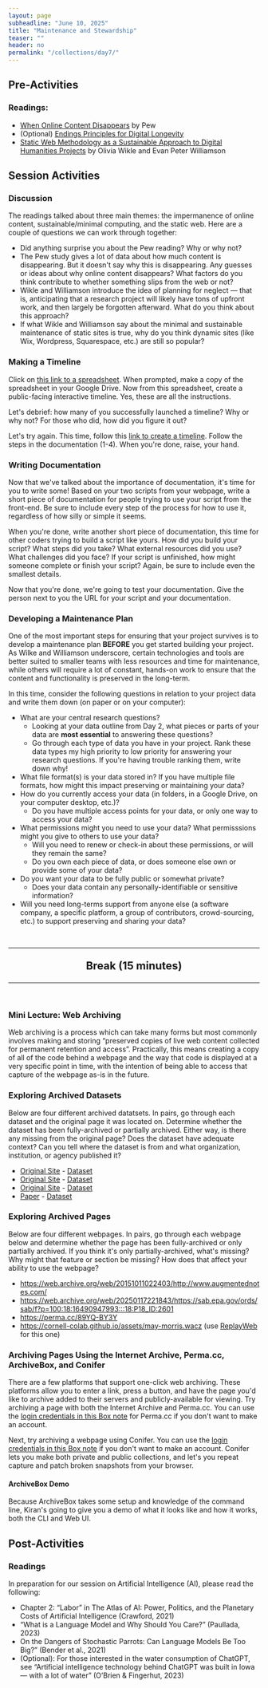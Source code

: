 ```yaml
---
layout: page
subheadline: "June 10, 2025"
title: "Maintenance and Stewardship"
teaser: ""
header: no
permalink: "/collections/day7/"
---
```


## Pre-Activities
### Readings:
- [When Online Content Disappears](https://www.pewresearch.org/data-labs/2024/05/17/when-online-content-disappears/) by Pew
- (Optional) [Endings Principles for Digital Longevity](https://endings.uvic.ca/principles.html#products)
- [Static Web Methodology as a Sustainable Approach to Digital Humanities Projects](https://journal.code4lib.org/articles/18372) by Olivia Wikle and Evan Peter Williamson

## Session Activities
### Discussion 
The readings talked about three main themes: the impermanence of online content, sustainable/minimal computing, and the static web. Here are a couple of questions we can work through together:
* Did anything surprise you about the Pew reading? Why or why not?
* The Pew study gives a lot of data about how much content is disappearing. But it doesn't say why this is disappearing. Any guesses or ideas about why online content disappears? What factors do you think contribute to whether something slips from the web or not?
* Wikle and Williamson introduce the idea of planning for neglect — that is, anticipating that a research project will likely have tons of upfront work, and then largely be forgotten afterward. What do you think about this approach?
* If what Wikle and Williamson say about the minimal and sustainable maintenance of static sites is true, why do you think dynamic sites (like Wix, Wordpress, Squarespace, etc.) are still so popular?

### Making a Timeline 
Click on [this link to a spreadsheet](https://docs.google.com/spreadsheets/d/1pHBvXN7nmGkiG8uQSUB82eNlnL8xHu6kydzH_-eguHQ/copy). When prompted, make a copy of the spreadsheet in your Google Drive. Now from this spreadsheet, create a public-facing interactive timeline. Yes, these are all the instructions.

Let's debrief: how many of you successfully launched a timeline? Why or why not? For those who did, how did you figure it out? 

Let's try again. This time, follow this [link to create a timeline](https://timeline.knightlab.com/#make). Follow the steps in the documentation (1-4). When you're done, raise, your hand.

### Writing Documentation
Now that we've talked about the importance of documentation, it's time for you to write some! Based on your two scripts from your webpage, write a short piece of documentation for people trying to use your script from the front-end. Be sure to include every step of the process for how to use it, regardless of how silly or simple it seems.

When you're done, write another short piece of documentation, this time for other coders trying to build a script like yours. How did you build your script? What steps did you take? What external resources did you use? What challenges did you face? If your script is unfinished, how might someone complete or finish your script? Again, be sure to include even the smallest details.

Now that you're done, we're going to test your documentation. Give the person next to you the URL for your script and your documentation.

### Developing a Maintenance Plan
One of the most important steps for ensuring that your project survives is to develop a maintenance plan **BEFORE** you get started building your project. As Wilke and Williamson underscore, certain technologies and tools are better suited to smaller teams with less resources and time for maintenance, while others will require a lot of constant, hands-on work to ensure that the content and functionality is preserved in the long-term.

In this time, consider the following questions in relation to your project data and write them down (on paper or on your computer):
* What are your central research questions?
  * Looking at your data outline from Day 2, what pieces or parts of your data are **most essential** to answering these questions?
  * Go through each type of data you have in your project. Rank these data types my high priority to low priority for answering your research questions. If you're having trouble ranking them, write down why!
* What file format(s) is your data stored in? If you have multiple file formats, how might this impact preserving or maintaining your data?
* How do you currently access your data (in folders, in a Google Drive, on your computer desktop, etc.)?
  * Do you have multiple access points for your data, or only one way to access your data?
* What permissions might you need to use your data? What permisssions might you give to others to use your data?
  * Will you need to renew or check-in about these permissions, or will they remain the same?
  * Do you own each piece of data, or does someone else own or provide some of your data?
* Do you want your data to be fully public or somewhat private?
  * Does your data contain any personally-identifiable or sensitive information?
* Will you need long-terms support from anyone else (a software company, a specific platform, a group of contributors, crowd-sourcing, etc.) to support preserving and sharing your data?

<br>
<hr>

<p style="font-weight:bold; font-size:16pt; text-align:center;"> Break (15 minutes) </p>

<hr>
<br>

### Mini Lecture: Web Archiving
Web archiving is a process which can take many forms but most commonly involves making and storing “preserved copies of live web content collected for permanent retention and access”. Practically, this means creating a copy of all of the code behind a webpage and the way that code is displayed at a very specific point in time, with the intention of being able to access that capture of the webpage as-is in the future.

### Exploring Archived Datasets
Below are four different archived datatsets. In pairs, go through each dataset and the original page it was located on. Determine whether the dataset has been fully-archived or partially archived. Either way, is there any missing from the original page? Does the dataset have adequate context? Can you tell where the dataset is from and what organization, institution, or agency published it?
* [Original Site](https://ffiec.cfpb.gov/documentation/api/file-serving/) - [Dataset](https://s3.amazonaws.com/cfpb-hmda-public/prod/)
* [Original Site](https://coast.noaa.gov/slrdata/) - [Dataset](https://www.arcgis.com/home/item.html?id=cab265835317461e818f13eabc242ed1)
* [Original Site](https://www.vision.caltech.edu/datasets/cub_200_2011/) - [Dataset](https://archive.org/details/academictorrents_1a5a206de443085ff07ca9a47530f1bfadf526ba)
* [Paper](https://www.microsoft.com/en-us/research/wp-content/uploads/2008/10/ECCV_CAT_PROC.pdf) - [Dataset](https://archive.org/details/CAT_DATASET)

### Exploring Archived Pages
Below are four different webpages. In pairs, go through each webpage below and determine whether the page has been fully-archived or only partially archived. If you think it's only partially-archived, what's missing? Why might that feature or section be missing? How does that affect your ability to use the webpage?

* https://web.archive.org/web/20151011022403/http://www.augmentednotes.com/
* https://web.archive.org/web/20250117221843/https://sab.epa.gov/ords/sab/f?p=100:18:16490947993:::18:P18_ID:2601
* https://perma.cc/89YQ-BY3Y
* https://cornell-colab.github.io/assets/may-morris.wacz (use [ReplayWeb](https://replayweb.page/) for this one)

### Archiving Pages Using the Internet Archive, Perma.cc, ArchiveBox, and Conifer
There are a few platforms that support one-click web archiving. These platforms allow you to enter a link, press a button, and have the page you'd like to archive added to their servers and publicly-available for viewing. Try archiving a page with both the Internet Archive and Perma.cc. You can use the [login credentials in this Box note]() for Perma.cc if you don't want to make an account.

Next, try archiving a webpage using Conifer. You can use the [login credentials in this Box note]() if you don't want to make an account. Conifer lets you make both private and public collections, and let's you repeat capture and patch broken snapshots from your browser.

#### ArchiveBox Demo
Because ArchiveBox takes some setup and knowledge of the command line, Kiran's going to give you a demo of what it looks like and how it works, both the CLI and Web UI.


## Post-Activities
### Readings
In preparation for our session on Artificial Intelligence (AI), please read the following:
* Chapter 2: “Labor” in The Atlas of AI: Power, Politics, and the Planetary Costs of Artificial Intelligence (Crawford, 2021)
* “What is a Language Model and Why Should You Care?” (Paullada, 2023)
* On the Dangers of Stochastic Parrots: Can Language Models Be Too Big?” (Bender et al., 2021)
* (Optional): For those interested in the water consumption of ChatGPT, see “Artificial intelligence technology behind ChatGPT was built in Iowa — with a lot of water” (O’Brien & Fingerhut, 2023)
